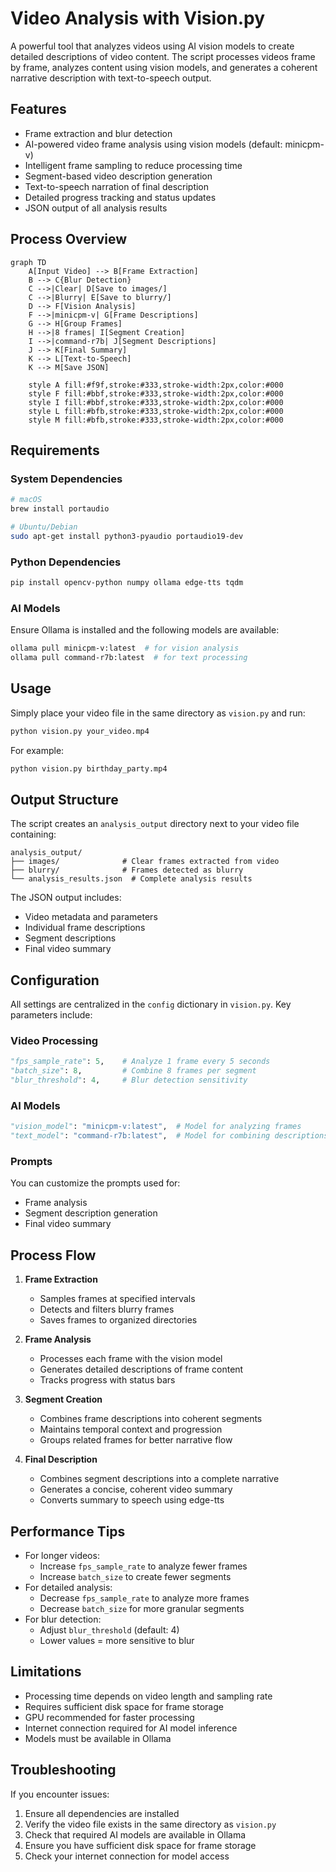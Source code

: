 # Video Analysis with Vision.py

A powerful tool that analyzes videos using AI vision models to create detailed descriptions of video content. The script processes videos frame by frame, analyzes content using vision models, and generates a coherent narrative description with text-to-speech output.

## Features

- Frame extraction and blur detection
- AI-powered video frame analysis using vision models (default: minicpm-v)
- Intelligent frame sampling to reduce processing time
- Segment-based video description generation
- Text-to-speech narration of final description
- Detailed progress tracking and status updates
- JSON output of all analysis results

## Process Overview

```mermaid
graph TD
    A[Input Video] --> B[Frame Extraction]
    B --> C{Blur Detection}
    C -->|Clear| D[Save to images/]
    C -->|Blurry| E[Save to blurry/]
    D --> F[Vision Analysis]
    F -->|minicpm-v| G[Frame Descriptions]
    G --> H[Group Frames]
    H -->|8 frames| I[Segment Creation]
    I -->|command-r7b| J[Segment Descriptions]
    J --> K[Final Summary]
    K --> L[Text-to-Speech]
    K --> M[Save JSON]
    
    style A fill:#f9f,stroke:#333,stroke-width:2px,color:#000
    style F fill:#bbf,stroke:#333,stroke-width:2px,color:#000
    style I fill:#bbf,stroke:#333,stroke-width:2px,color:#000
    style L fill:#bfb,stroke:#333,stroke-width:2px,color:#000
    style M fill:#bfb,stroke:#333,stroke-width:2px,color:#000
```

## Requirements

### System Dependencies
```bash
# macOS
brew install portaudio

# Ubuntu/Debian
sudo apt-get install python3-pyaudio portaudio19-dev
```

### Python Dependencies
```bash
pip install opencv-python numpy ollama edge-tts tqdm
```

### AI Models
Ensure Ollama is installed and the following models are available:
```bash
ollama pull minicpm-v:latest  # for vision analysis
ollama pull command-r7b:latest  # for text processing
```

## Usage

Simply place your video file in the same directory as `vision.py` and run:
```bash
python vision.py your_video.mp4
```

For example:
```bash
python vision.py birthday_party.mp4
```

## Output Structure

The script creates an `analysis_output` directory next to your video file containing:

```
analysis_output/
├── images/              # Clear frames extracted from video
├── blurry/              # Frames detected as blurry
└── analysis_results.json  # Complete analysis results
```

The JSON output includes:
- Video metadata and parameters
- Individual frame descriptions
- Segment descriptions
- Final video summary

## Configuration

All settings are centralized in the `config` dictionary in `vision.py`. Key parameters include:

### Video Processing
```python
"fps_sample_rate": 5,    # Analyze 1 frame every 5 seconds
"batch_size": 8,         # Combine 8 frames per segment
"blur_threshold": 4,     # Blur detection sensitivity
```

### AI Models
```python
"vision_model": "minicpm-v:latest",  # Model for analyzing frames
"text_model": "command-r7b:latest",  # Model for combining descriptions
```

### Prompts
You can customize the prompts used for:
- Frame analysis
- Segment description generation
- Final video summary

## Process Flow

1. **Frame Extraction**
   - Samples frames at specified intervals
   - Detects and filters blurry frames
   - Saves frames to organized directories

2. **Frame Analysis**
   - Processes each frame with the vision model
   - Generates detailed descriptions of frame content
   - Tracks progress with status bars

3. **Segment Creation**
   - Combines frame descriptions into coherent segments
   - Maintains temporal context and progression
   - Groups related frames for better narrative flow

4. **Final Description**
   - Combines segment descriptions into a complete narrative
   - Generates a concise, coherent video summary
   - Converts summary to speech using edge-tts

## Performance Tips

- For longer videos:
  - Increase `fps_sample_rate` to analyze fewer frames
  - Increase `batch_size` to create fewer segments
- For detailed analysis:
  - Decrease `fps_sample_rate` to analyze more frames
  - Decrease `batch_size` for more granular segments
- For blur detection:
  - Adjust `blur_threshold` (default: 4)
  - Lower values = more sensitive to blur

## Limitations

- Processing time depends on video length and sampling rate
- Requires sufficient disk space for frame storage
- GPU recommended for faster processing
- Internet connection required for AI model inference
- Models must be available in Ollama

## Troubleshooting

If you encounter issues:
1. Ensure all dependencies are installed
2. Verify the video file exists in the same directory as `vision.py`
3. Check that required AI models are available in Ollama
4. Ensure you have sufficient disk space for frame storage
5. Check your internet connection for model access 